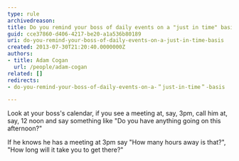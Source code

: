 ```yaml
---
type: rule
archivedreason: 
title: Do you remind your boss of daily events on a "just in time" basis?
guid: cce37860-d406-4217-be20-a1a536b80189
uri: do-you-remind-your-boss-of-daily-events-on-a-just-in-time-basis
created: 2013-07-30T21:20:40.0000000Z
authors:
- title: Adam Cogan
  url: /people/adam-cogan
related: []
redirects:
- do-you-remind-your-boss-of-daily-events-on-a-＂just-in-time＂-basis

---
```


Look at your boss's calendar, if you see a meeting at, say, 3pm, call him at, say, 12 noon and say something like "Do you have anything going on this afternoon?"

<!--endintro-->

If he knows he has a meeting at 3pm say "How many hours away is that?", "How long will it take you to get there?"
